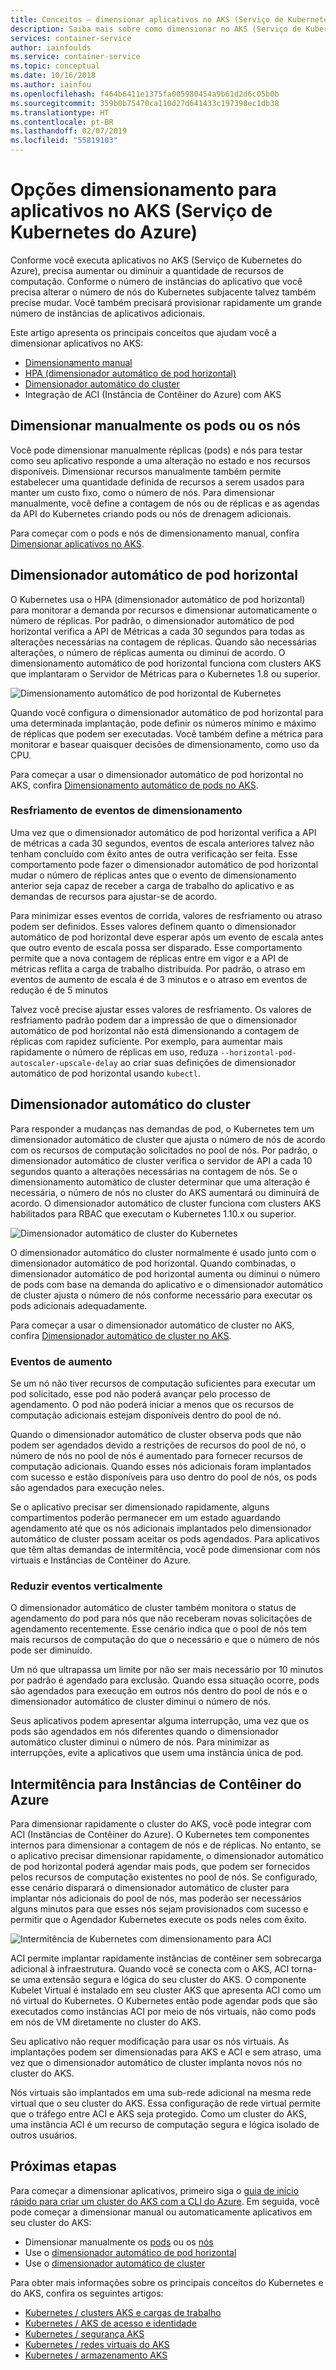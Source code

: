 ```yaml
---
title: Conceitos – dimensionar aplicativos no AKS (Serviço de Kubernetes do Azure)
description: Saiba mais sobre como dimensionar no AKS (Serviço de Kubernetes do Azure), incluindo dimensionador automático de pod horizontal, dimensionador automático do cluster e conector de Instâncias de Contêiner do Azure.
services: container-service
author: iainfoulds
ms.service: container-service
ms.topic: conceptual
ms.date: 10/16/2018
ms.author: iainfou
ms.openlocfilehash: f464b6411e1375fa005980454a9b61d2d6c05b0b
ms.sourcegitcommit: 359b0b75470ca110d27d641433c197398ec1db38
ms.translationtype: HT
ms.contentlocale: pt-BR
ms.lasthandoff: 02/07/2019
ms.locfileid: "55819103"
---
```

# <a name="scaling-options-for-applications-in-azure-kubernetes-service-aks"></a>Opções dimensionamento para aplicativos no AKS (Serviço de Kubernetes do Azure)

Conforme você executa aplicativos no AKS (Serviço de Kubernetes do Azure), precisa aumentar ou diminuir a quantidade de recursos de computação. Conforme o número de instâncias do aplicativo que você precisa alterar o número de nós do Kubernetes subjacente talvez também precise mudar. Você também precisará provisionar rapidamente um grande número de instâncias de aplicativos adicionais.

Este artigo apresenta os principais conceitos que ajudam você a dimensionar aplicativos no AKS:

- [Dimensionamento manual](#manually-scale-pods-or-nodes)
- [HPA (dimensionador automático de pod horizontal)](#horizontal-pod-autoscaler)
- [Dimensionador automático do cluster](#cluster-autoscaler)
- Integração de ACI (Instância de Contêiner do Azure) com AKS

## <a name="manually-scale-pods-or-nodes"></a>Dimensionar manualmente os pods ou os nós

Você pode dimensionar manualmente réplicas (pods) e nós para testar como seu aplicativo responde a uma alteração no estado e nos recursos disponíveis. Dimensionar recursos manualmente também permite estabelecer uma quantidade definida de recursos a serem usados para manter um custo fixo, como o número de nós. Para dimensionar manualmente, você define a contagem de nós ou de réplicas e as agendas da API do Kubernetes criando pods ou nós de drenagem adicionais.

Para começar com o pods e nós de dimensionamento manual, confira [Dimensionar aplicativos no AKS][aks-scale].

## <a name="horizontal-pod-autoscaler"></a>Dimensionador automático de pod horizontal

O Kubernetes usa o HPA (dimensionador automático de pod horizontal) para monitorar a demanda por recursos e dimensionar automaticamente o número de réplicas. Por padrão, o dimensionador automático de pod horizontal verifica a API de Métricas a cada 30 segundos para todas as alterações necessárias na contagem de réplicas. Quando são necessárias alterações, o número de réplicas aumenta ou diminui de acordo. O dimensionamento automático de pod horizontal funciona com clusters AKS que implantaram o Servidor de Métricas para o Kubernetes 1.8 ou superior.

![Dimensionamento automático de pod horizontal de Kubernetes](media/concepts-scale/horizontal-pod-autoscaling.png)

Quando você configura o dimensionador automático de pod horizontal para uma determinada implantação, pode definir os números mínimo e máximo de réplicas que podem ser executadas. Você também define a métrica para monitorar e basear quaisquer decisões de dimensionamento, como uso da CPU.

Para começar a usar o dimensionador automático de pod horizontal no AKS, confira [Dimensionamento automático de pods no AKS][aks-hpa].

### <a name="cooldown-of-scaling-events"></a>Resfriamento de eventos de dimensionamento

Uma vez que o dimensionador automático de pod horizontal verifica a API de métricas a cada 30 segundos, eventos de escala anteriores talvez não tenham concluído com êxito antes de outra verificação ser feita. Esse comportamento pode fazer o dimensionador automático de pod horizontal mudar o número de réplicas antes que o evento de dimensionamento anterior seja capaz de receber a carga de trabalho do aplicativo e as demandas de recursos para ajustar-se de acordo.

Para minimizar esses eventos de corrida, valores de resfriamento ou atraso podem ser definidos. Esses valores definem quanto o dimensionador automático de pod horizontal deve esperar após um evento de escala antes que outro evento de escala possa ser disparado. Esse comportamento permite que a nova contagem de réplicas entre em vigor e a API de métricas reflita a carga de trabalho distribuída. Por padrão, o atraso em eventos de aumento de escala é de 3 minutos e o atraso em eventos de redução é de 5 minutos

Talvez você precise ajustar esses valores de resfriamento. Os valores de resfriamento padrão podem dar a impressão de que o dimensionador automático de pod horizontal não está dimensionando a contagem de réplicas com rapidez suficiente. Por exemplo, para aumentar mais rapidamente o número de réplicas em uso, reduza `--horizontal-pod-autoscaler-upscale-delay` ao criar suas definições de dimensionador automático de pod horizontal usando `kubectl`.

## <a name="cluster-autoscaler"></a>Dimensionador automático do cluster

Para responder a mudanças nas demandas de pod, o Kubernetes tem um dimensionador automático de cluster que ajusta o número de nós de acordo com os recursos de computação solicitados no pool de nós. Por padrão, o dimensionador automático de cluster verifica o servidor de API a cada 10 segundos quanto a alterações necessárias na contagem de nós. Se o dimensionamento automático de cluster determinar que uma alteração é necessária, o número de nós no cluster do AKS aumentará ou diminuirá de acordo. O dimensionador automático de cluster funciona com clusters AKS habilitados para RBAC que executam o Kubernetes 1.10.x ou superior.

![Dimensionador automático de cluster do Kubernetes](media/concepts-scale/cluster-autoscaler.png)

O dimensionador automático do cluster normalmente é usado junto com o dimensionador automático de pod horizontal. Quando combinadas, o dimensionador automático de pod horizontal aumenta ou diminui o número de pods com base na demanda do aplicativo e o dimensionador automático de cluster ajusta o número de nós conforme necessário para executar os pods adicionais adequadamente.

Para começar a usar o dimensionador automático de cluster no AKS, confira [Dimensionador automático de cluster no AKS][aks-cluster-autoscaler].

### <a name="scale-up-events"></a>Eventos de aumento

Se um nó não tiver recursos de computação suficientes para executar um pod solicitado, esse pod não poderá avançar pelo processo de agendamento. O pod não poderá iniciar a menos que os recursos de computação adicionais estejam disponíveis dentro do pool de nó.

Quando o dimensionador automático de cluster observa pods que não podem ser agendados devido a restrições de recursos do pool de nó, o número de nós no pool de nós é aumentado para fornecer recursos de computação adicionais. Quando esses nós adicionais foram implantados com sucesso e estão disponíveis para uso dentro do pool de nós, os pods são agendados para execução neles.

Se o aplicativo precisar ser dimensionado rapidamente, alguns compartimentos poderão permanecer em um estado aguardando agendamento até que os nós adicionais implantados pelo dimensionador automático de cluster possam aceitar os pods agendados. Para aplicativos que têm altas demandas de intermitência, você pode dimensionar com nós virtuais e Instâncias de Contêiner do Azure.

### <a name="scale-down-events"></a>Reduzir eventos verticalmente

O dimensionador automático de cluster também monitora o status de agendamento do pod para nós que não receberam novas solicitações de agendamento recentemente. Esse cenário indica que o pool de nós tem mais recursos de computação do que o necessário e que o número de nós pode ser diminuído.

Um nó que ultrapassa um limite por não ser mais necessário por 10 minutos por padrão é agendado para exclusão. Quando essa situação ocorre, pods são agendados para execução em outros nós dentro do pool de nós e o dimensionador automático de cluster diminui o número de nós.

Seus aplicativos podem apresentar alguma interrupção, uma vez que os pods são agendados em nós diferentes quando o dimensionador automático cluster diminui o número de nós. Para minimizar as interrupções, evite a aplicativos que usem uma instância única de pod.

## <a name="burst-to-azure-container-instances"></a>Intermitência para Instâncias de Contêiner do Azure

Para dimensionar rapidamente o cluster do AKS, você pode integrar com ACI (Instâncias de Contêiner do Azure). O Kubernetes tem componentes internos para dimensionar a contagem de nós e de réplicas. No entanto, se o aplicativo precisar dimensionar rapidamente, o dimensionador automático de pod horizontal poderá agendar mais pods, que podem ser fornecidos pelos recursos de computação existentes no pool de nós. Se configurado, esse cenário disparará o dimensionador automático de cluster para implantar nós adicionais do pool de nós, mas poderão ser necessários alguns minutos para que esses nós sejam provisionados com sucesso e permitir que o Agendador Kubernetes execute os pods neles com êxito.

![Intermitência de Kubernetes com dimensionamento para ACI](media/concepts-scale/burst-scaling.png)

ACI permite implantar rapidamente instâncias de contêiner sem sobrecarga adicional à infraestrutura. Quando você se conecta com o AKS, ACI torna-se uma extensão segura e lógica do seu cluster do AKS. O componente Kubelet Virtual é instalado em seu cluster AKS que apresenta ACI como um nó virtual do Kubernetes. O Kubernetes então pode agendar pods que são executados como instâncias ACI por meio de nós virtuais, não como pods em nós de VM diretamente no cluster do AKS.

Seu aplicativo não requer modificação para usar os nós virtuais. As implantações podem ser dimensionadas para AKS e ACI e sem atraso, uma vez que o dimensionador automático de cluster implanta novos nós no cluster do AKS.

Nós virtuais são implantados em uma sub-rede adicional na mesma rede virtual que o seu cluster do AKS. Essa configuração de rede virtual permite que o tráfego entre ACI e AKS seja protegido. Como um cluster do AKS, uma instância ACI é um recurso de computação segura e lógica isolado de outros usuários.

## <a name="next-steps"></a>Próximas etapas

Para começar a dimensionar aplicativos, primeiro siga o [guia de início rápido para criar um cluster do AKS com a CLI do Azure][aks-quickstart]. Em seguida, você pode começar a dimensionar manual ou automaticamente aplicativos em seu cluster do AKS:

- Dimensionar manualmente os [pods][aks-manually-scale-pods] ou os [nós][aks-manually-scale-nodes]
- Use o [dimensionador automático de pod horizontal][aks-hpa]
- Use o [dimensionador automático de cluster][aks-cluster-autoscaler]

Para obter mais informações sobre os principais conceitos do Kubernetes e do AKS, confira os seguintes artigos:

- [Kubernetes / clusters AKS e cargas de trabalho][aks-concepts-clusters-workloads]
- [Kubernetes / AKS de acesso e identidade][aks-concepts-identity]
- [Kubernetes / segurança AKS][aks-concepts-security]
- [Kubernetes / redes virtuais do AKS][aks-concepts-network]
- [Kubernetes / armazenamento AKS][aks-concepts-storage]

<!-- LINKS - external -->

<!-- LINKS - internal -->
[aks-quickstart]: kubernetes-walkthrough.md
[aks-hpa]: tutorial-kubernetes-scale.md#autoscale-pods
[aks-scale]: tutorial-kubernetes-scale.md
[aks-manually-scale-pods]: tutorial-kubernetes-scale.md#manually-scale-pods
[aks-manually-scale-nodes]: tutorial-kubernetes-scale.md#manually-scale-aks-nodes
[aks-cluster-autoscaler]: autoscaler.md
[aks-concepts-clusters-workloads]: concepts-clusters-workloads.md
[aks-concepts-security]: concepts-security.md
[aks-concepts-storage]: concepts-storage.md
[aks-concepts-identity]: concepts-identity.md
[aks-concepts-network]: concepts-network.md
